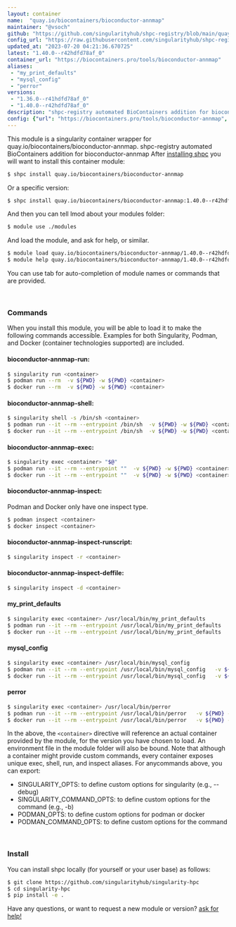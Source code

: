 ```yaml
---
layout: container
name:  "quay.io/biocontainers/bioconductor-annmap"
maintainer: "@vsoch"
github: "https://github.com/singularityhub/shpc-registry/blob/main/quay.io/biocontainers/bioconductor-annmap/container.yaml"
config_url: "https://raw.githubusercontent.com/singularityhub/shpc-registry/main/quay.io/biocontainers/bioconductor-annmap/container.yaml"
updated_at: "2023-07-20 04:21:36.670725"
latest: "1.40.0--r42hdfd78af_0"
container_url: "https://biocontainers.pro/tools/bioconductor-annmap"
aliases:
 - "my_print_defaults"
 - "mysql_config"
 - "perror"
versions:
 - "1.36.0--r41hdfd78af_0"
 - "1.40.0--r42hdfd78af_0"
description: "shpc-registry automated BioContainers addition for bioconductor-annmap"
config: {"url": "https://biocontainers.pro/tools/bioconductor-annmap", "maintainer": "@vsoch", "description": "shpc-registry automated BioContainers addition for bioconductor-annmap", "latest": {"1.40.0--r42hdfd78af_0": "sha256:cfea53eb668f3954134754c0ba74beff5011ed036a7f46010f0c6732ed19ce6a"}, "tags": {"1.36.0--r41hdfd78af_0": "sha256:c7e0332122ab972cb8cba4291bff66d11e60356d8a87410ae6b52e4fe0de09a0", "1.40.0--r42hdfd78af_0": "sha256:cfea53eb668f3954134754c0ba74beff5011ed036a7f46010f0c6732ed19ce6a"}, "docker": "quay.io/biocontainers/bioconductor-annmap", "aliases": {"my_print_defaults": "/usr/local/bin/my_print_defaults", "mysql_config": "/usr/local/bin/mysql_config", "perror": "/usr/local/bin/perror"}}
---
```


This module is a singularity container wrapper for quay.io/biocontainers/bioconductor-annmap.
shpc-registry automated BioContainers addition for bioconductor-annmap
After [installing shpc](#install) you will want to install this container module:


```bash
$ shpc install quay.io/biocontainers/bioconductor-annmap
```

Or a specific version:

```bash
$ shpc install quay.io/biocontainers/bioconductor-annmap:1.40.0--r42hdfd78af_0
```

And then you can tell lmod about your modules folder:

```bash
$ module use ./modules
```

And load the module, and ask for help, or similar.

```bash
$ module load quay.io/biocontainers/bioconductor-annmap/1.40.0--r42hdfd78af_0
$ module help quay.io/biocontainers/bioconductor-annmap/1.40.0--r42hdfd78af_0
```

You can use tab for auto-completion of module names or commands that are provided.

<br>

### Commands

When you install this module, you will be able to load it to make the following commands accessible.
Examples for both Singularity, Podman, and Docker (container technologies supported) are included.

#### bioconductor-annmap-run:

```bash
$ singularity run <container>
$ podman run --rm  -v ${PWD} -w ${PWD} <container>
$ docker run --rm  -v ${PWD} -w ${PWD} <container>
```

#### bioconductor-annmap-shell:

```bash
$ singularity shell -s /bin/sh <container>
$ podman run --it --rm --entrypoint /bin/sh  -v ${PWD} -w ${PWD} <container>
$ docker run --it --rm --entrypoint /bin/sh  -v ${PWD} -w ${PWD} <container>
```

#### bioconductor-annmap-exec:

```bash
$ singularity exec <container> "$@"
$ podman run --it --rm --entrypoint ""  -v ${PWD} -w ${PWD} <container> "$@"
$ docker run --it --rm --entrypoint ""  -v ${PWD} -w ${PWD} <container> "$@"
```

#### bioconductor-annmap-inspect:

Podman and Docker only have one inspect type.

```bash
$ podman inspect <container>
$ docker inspect <container>
```

#### bioconductor-annmap-inspect-runscript:

```bash
$ singularity inspect -r <container>
```

#### bioconductor-annmap-inspect-deffile:

```bash
$ singularity inspect -d <container>
```


#### my_print_defaults

```bash
$ singularity exec <container> /usr/local/bin/my_print_defaults
$ podman run --it --rm --entrypoint /usr/local/bin/my_print_defaults   -v ${PWD} -w ${PWD} <container> -c " $@"
$ docker run --it --rm --entrypoint /usr/local/bin/my_print_defaults   -v ${PWD} -w ${PWD} <container> -c " $@"
```


#### mysql_config

```bash
$ singularity exec <container> /usr/local/bin/mysql_config
$ podman run --it --rm --entrypoint /usr/local/bin/mysql_config   -v ${PWD} -w ${PWD} <container> -c " $@"
$ docker run --it --rm --entrypoint /usr/local/bin/mysql_config   -v ${PWD} -w ${PWD} <container> -c " $@"
```


#### perror

```bash
$ singularity exec <container> /usr/local/bin/perror
$ podman run --it --rm --entrypoint /usr/local/bin/perror   -v ${PWD} -w ${PWD} <container> -c " $@"
$ docker run --it --rm --entrypoint /usr/local/bin/perror   -v ${PWD} -w ${PWD} <container> -c " $@"
```



In the above, the `<container>` directive will reference an actual container provided
by the module, for the version you have chosen to load. An environment file in the
module folder will also be bound. Note that although a container
might provide custom commands, every container exposes unique exec, shell, run, and
inspect aliases. For anycommands above, you can export:

 - SINGULARITY_OPTS: to define custom options for singularity (e.g., --debug)
 - SINGULARITY_COMMAND_OPTS: to define custom options for the command (e.g., -b)
 - PODMAN_OPTS: to define custom options for podman or docker
 - PODMAN_COMMAND_OPTS: to define custom options for the command

<br>

### Install

You can install shpc locally (for yourself or your user base) as follows:

```bash
$ git clone https://github.com/singularityhub/singularity-hpc
$ cd singularity-hpc
$ pip install -e .
```

Have any questions, or want to request a new module or version? [ask for help!](https://github.com/singularityhub/singularity-hpc/issues)
